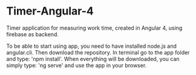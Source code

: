 # Timer-Angular-4
Timer application for measuring work time, created in Angular 4, using firebase as backend.

To be able to start using app, you need to have installed node.js and angular.cli. Then download the repository. In terminal go to the app folder and type: 'npm install'.
When everything will be downloaded, you can simply type: 'ng serve' and use the app in your browser.